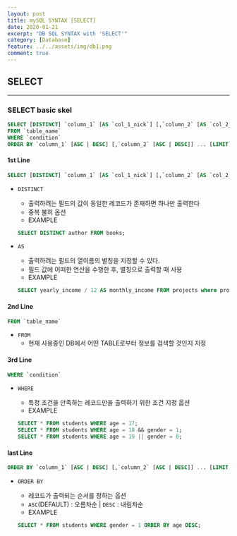 ```yaml
---
layout: post
title: mySQL SYNTAX [SELECT]
date: 2020-01-21
excerpt: "DB SQL SYNTAX with 'SELECT'"
category: [Database]
feature: ../../assets/img/db1.png
comment: true
---
```


## SELECT
------------------
### SELECT basic skel
```sql
SELECT [DISTINCT] `column_1` [AS `col_1_nick`] [,`column_2` [AS `col_2_nick`]] ...
FROM `table_name`
WHERE `condition`
ORDER BY `column_1` [ASC | DESC] [,`column_2` [ASC | DESC]] ... [LIMIT `n` [,`m`]];
```

#### 1st Line
```sql
SELECT [DISTINCT] `column_1` [AS `col_1_nick`] [,`column_2` [AS `col_2_nick`]] ...
```
- `DISTINCT`
  - 출력하려는 필드의 값이 동일한 레코드가 존재하면 하나만 출력한다
  - 중복 불허 옵션
  - EXAMPLE
  
  ```sql
  SELECT DISTINCT author FROM books;
  ```
- `AS`
  - 출력하려는 필드의 열이름의 별칭을 지정할 수 있다.
  - 필드 값에 어떠한 연산을 수행한 후, 별칭으로 출력할 때 사용
  - EXAMPLE

  ```sql
  SELECT yearly_income / 12 AS monthly_income FROM projects where project_name = "myProject";
  ```

#### 2nd Line
```sql
FROM `table_name`
```
- `FROM`
  - 현재 사용중인 DB에서 어떤 TABLE로부터 정보를 검색할 것인지 지정

#### 3rd Line
```sql
WHERE `condition`
```
- `WHERE`
  - 특정 조건을 만족하는 레코드만을 출력하기 위한 조건 지정 옵션
  - EXAMPLE
    
  ```sql
  SELECT * FROM students WHERE age = 17;
  SELECT * FROM students WHERE age = 18 && gender = 1;
  SELECT * FROM students WHERE age = 19 || gender = 0;
  ```
  
#### last Line
```sql
ORDER BY `column_1` [ASC | DESC] [,`column_2` [ASC | DESC]] ... [LIMIT `n` [,`m`]];
```
- `ORDER BY`
  - 레코드가 출력되는 순서를 정하는 옵션
  - `ASC`(DEFAULT) : 오름차순 | `DESC` : 내림차순
  - EXAMPLE  
  
  ```sql
  SELECT * FROM students WHERE gender = 1 ORDER BY age DESC;
  ```
